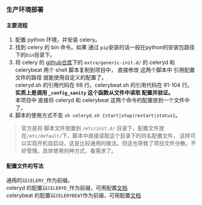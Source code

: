 ### 生产环境部署

#### 主要流程
1. 配置 python 环境，并安装 celery。
2. 找到 celery 的 bin 命令。如果 通过 `pip`安装的话一般在python的安装包路径下的`bin`目录下。  
3. 将 celery 的 [github仓库](https://github.com/celery/celery)下的 `extra/generic-init.d/` 的 celeryd 和 celerybeat 两个 shell 脚本复制到项目中，
直接修改 这两个脚本中 引用配置文件的路径 就能使用自定义的配置了。    
celeryd.sh 的引用代码在 66 行。celerybeat.sh 的引用代码在 91-104 行。**实质上是调用 `_config_sanity` 这个函数从文件中读取
配置并验证。**     
本项目中 直接将 celeryd 和 celerybeat 这两个命令的配置放到一个文件中了。    
4. 脚本的使用方式不变 `sh celeryd.sh {start|stop|restart|status}`。

> 官方是将 脚本文件放置到 `/etc/init.d/` 目录下，配置文件放在`/etc/default/`下，脚本中直接读取这个目录下的同名配置文件，
>这样可以实现开机自启动，这是比较通用的做法。但这也导致了项目文件分散，不好管理。具体使用何种方式，看需求了。

#### 配置文件的写法
通用的以`CELERY_`作为前缀。    
celeryd 的配置以`CELERYD_`作为前缀，可用配置[文档](http://docs.celeryproject.org/en/latest/userguide/daemonizing.html#available-options)   
celerybeat 的配置以`CELERYBEAT`作为前缀，可用配置[文档](http://docs.celeryproject.org/en/latest/userguide/daemonizing.html#generic-initd-celerybeat-options)   



